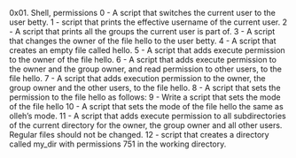 0x01. Shell, permissions
0 - A script that switches the current user to the user betty.
1 - script that prints the effective username of the current user.
2 - A script that prints all the groups the current user is part of.
3 - A script that changes the owner of the file hello to the user betty.
4 - A script that creates an empty file called hello.
5 - A script that adds execute permission to the owner of the file hello.
6 - A script that adds execute permission to the owner and the group owner, and read permission to other users, to the file hello.
7 - A script that adds execution permission to the owner, the group owner and the other users, to the file hello.
8 - A script that sets the permission to the file hello as follows:
9 - Write a script that sets the mode of the file hello
10 - A script that sets the mode of the file hello the same as olleh’s mode.
11 - A script that adds execute permission to all subdirectories of the current directory for the owner, the group owner and all other users. Regular files should not be changed.
12 - script that creates a directory called my_dir with permissions 751 in the working directory.
